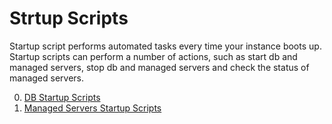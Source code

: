 Strtup Scripts
==============

Startup script performs automated tasks every time your instance boots up. Startup scripts can perform a number of actions, such as start db and managed servers, stop db and managed servers and check the status of managed servers. 
 
0. [DB Startup Scripts](db/README.md)
0. [Managed Servers Startup Scripts](managedserver/README.md)